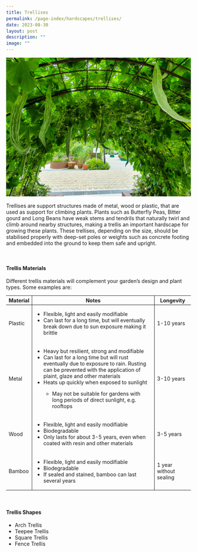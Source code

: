 ```yaml
---
title: Trellises
permalink: /page-index/hardscapes/trellises/
date: 2023-08-30
layout: post
description: ""
image: ""
---
```

<section>
	<img src="/images/Hardscapes/Trellis%20(10).jpg">
	<p>Trellises are support structures made of metal, wood or plastic, that are used as support for climbing plants. Plants such as Butterfly Peas, Bitter gourd and Long Beans have weak stems and tendrils that naturally twirl and climb around nearby structures, making a trellis an important hardscape for growing these plants. These trellises, depending on the size, should be stabilised properly with deep-set poles or weights such as concrete footing and embedded into the ground to keep them safe and upright.</p>
	<br>
</section>

<section>
	<h4>Trellis Materials</h4>
	<p>Different trellis materials will complement your garden’s design and plant types. Some examples are:</p>
	<table>
		<thead>
			<tr>
				<th style="border-right:solid 1px;">Material</th>
				<th style="border-right:solid 1px;">Notes</th>
				<th style="border-left:solid 1px;">Longevity</th>
			</tr>
		</thead>
		<tbody>
			<tr>
				<td style="border-right:solid 1px;">Plastic</td>
				<td style="border-right:solid 1px;">
				<ul>
					<li>Flexible, light and easily modifiable</li>
					<li>Can last for a long time, but will eventually break down due to sun exposure making it brittle</li>
				</ul></td>
				<td style="border-left:solid 1px;">1-10 years</td>
			</tr>
			<tr>
				<td style="border-right:solid 1px;">Metal</td>
				<td style="border-right:solid 1px;">
					<ul>
						<li>Heavy but resilient, strong and modifiable</li>
						<li>Can last for a long time but will rust eventually due to exposure to rain. Rusting can be prevented with the application of plaint, glaze and other materials</li>
						<li>Heats up quickly when exposed to sunlight</li>
							<ul>
								<li>May not be suitable for gardens with long periods of direct sunlight, e.g. rooftops</li>
							</ul>
					</ul>
				</td>
				<td style="border-left:solid 1px;">3-10 years</td>
			</tr>
			<tr>
				<td style="border-right:solid 1px;">Wood</td>
				<td style="border-right:solid 1px;">
				<ul>
					<li>Flexible, light and easily modifiable</li>
					<li>Biodegradable</li>
					<li>Only lasts for about 3-5 years, even when coated with resin and other materials</li>
				</ul></td>
				<td style="border-left:solid 1px;">3-5 years</td>
			</tr>
			<tr>
				<td style="border-right:solid 1px;">Bamboo</td>
				<td style="border-right:solid 1px;">
				<ul>
					<li>Flexible, light and easily modifiable</li>
					<li>Biodegradable</li>
					<li>If sealed and stained, bamboo can last several years</li>
				</ul></td>
				<td style="border-left:solid 1px;">1 year without sealing</td>
			</tr>
		</tbody>
	</table>
	<br>
</section>

<section>
	<h4>Trellis Shapes</h4>
	<ul>
		<li>Arch Trellis</li>
		<li>Teepee Trellis</li>
		<li>Square Trellis</li>
		<li>Fence Trellis</li>
	</ul>
	<br>
</section>